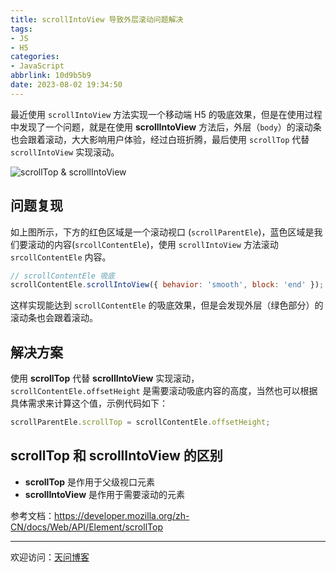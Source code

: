 ```yaml
---
title: scrollIntoView 导致外层滚动问题解决
tags:
- JS
- H5
categories:
- JavaScript
abbrlink: 10d9b5b9
date: 2023-08-02 19:34:50
---
```


最近使用 `scrollIntoView` 方法实现一个移动端 H5 的吸底效果，但是在使用过程中发现了一个问题，就是在使用 **scrollIntoView** 方法后，外层（`body`）的滚动条也会跟着滚动，大大影响用户体验，经过白班折腾，最后使用 `scrollTop` 代替 `scrollIntoView` 实现滚动。

![scrollTop & scrollIntoView](https://tiven.cn/static/img/js-scroll-ya3srwz1.jpg)

<!-- more -->

## 问题复现

如上图所示，下方的红色区域是一个滚动视口 (`scrollParentEle`)，蓝色区域是我们要滚动的内容(`srcollContentEle`)，使用 `scrollIntoView` 方法滚动 `srcollContentEle` 内容。

```js
// scrollContentEle 吸底
scrollContentEle.scrollIntoView({ behavior: 'smooth', block: 'end' });
```
 
这样实现能达到 `scrollContentEle` 的吸底效果，但是会发现外层（绿色部分）的滚动条也会跟着滚动。

## 解决方案

使用 **scrollTop** 代替 **scrollIntoView** 实现滚动，`scrollContentEle.offsetHeight` 是需要滚动吸底内容的高度，当然也可以根据具体需求来计算这个值，示例代码如下：

```js
scrollParentEle.scrollTop = scrollContentEle.offsetHeight;
```

## scrollTop 和 scrollIntoView 的区别

* **scrollTop** 是作用于父级视口元素
* **scrollIntoView** 是作用于需要滚动的元素

参考文档：https://developer.mozilla.org/zh-CN/docs/Web/API/Element/scrollTop

---

欢迎访问：[天问博客](https://tiven.cn/p/10d9b5b9/ "天问博客-专注于大前端技术")

